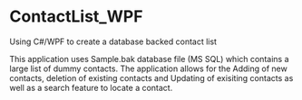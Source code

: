 # ContactList_WPF
Using C#/WPF to create a database backed contact list

This application uses Sample.bak database file (MS SQL) which contains a large list of dummy contacts. 
The application allows for the Adding of new contacts, deletion of existing contacts and Updating of exisiting contacts as well as a search feature to locate a contact.

